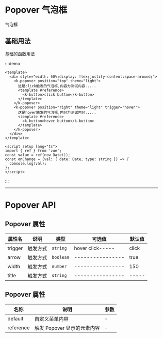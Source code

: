 # Popover 气泡框

气泡框

## 基础用法

基础的函数用法

:::demo

```vue
<template>
  <div style="width: 60%;display: flex;justify-content:space-around;">
    <k-popover position="top" theme="light">
      这是click触发的气泡框,内容为测试内容.....
      <template #reference>
        <k-button>click button</k-button>
      </template>
    </k-popover>
    <k-popover position="right" theme="light" trigger="hover">
      这是hover触发的气泡框,内容为测试内容.....
      <template #reference>
        <k-button>hover button</k-button>
      </template>
    </k-popover>
  </div>
</template>

<script setup lang="ts">
import { ref } from 'vue';
const value = ref(new Date());
const onChange = (val: { date: Date; type: string }) => {
  console.log(val);
};
</script>
```

:::

---

# Popover API

## Popover 属性

| 属性名  | 说明     | 类型      | 可选值           | 默认值 |
| ------- | -------- | --------- | ---------------- | ------ |
| trigger | 触发方式 | `string`  | hover click----- | click  |
| arrow   | 触发方式 | `boolean` | ---------------- | true   |
| width   | 触发方式 | `number`  | ---------------- | 150    |
| title   | 触发方式 | `string`  | ---------------- | -----  |

## Popover 属性

| 名称      | 说明                        | 参数 |
| --------- | --------------------------- | ---- |
| default   | 自定义菜单内容              | -    |
| reference | 触发 Popover 显示的元素内容 | -    |
